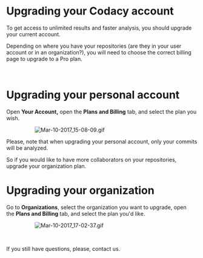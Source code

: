 # Upgrading your Codacy account

To get access to unlimited results and faster analysis, you
should upgrade your current account.

Depending on where you have your repositories (are they in your user
account or in an organization?), you will need to choose the correct
billing page to upgrade to a Pro plan. 

 

# **Upgrading your personal account**

Open **Your Account,** open the **Plans and Billing** tab, and select
the plan you wish.

                 
 ![Mar-10-2017\_15-08-09.gif](https://support.codacy.com/hc/article_attachments/115002132245/Mar-10-2017_15-08-09.gif)

Please, note that when upgrading your personal account, only your
commits will be analyzed.

So if you would like to have more collaborators on your repositories,
upgrade your organization plan.

# **Upgrading your organization**

Go to **Organizations**, select the organization you want to upgrade,
open the **Plans and Billing** tab, and select the plan you'd like.

                 
 ![Mar-10-2017\_17-02-37.gif](https://support.codacy.com/hc/article_attachments/115002135565/Mar-10-2017_17-02-37.gif)

 

If you still have questions, please, contact us.
